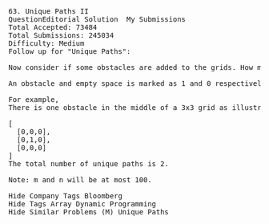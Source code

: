 <pre>
63. Unique Paths II  
QuestionEditorial Solution  My Submissions
Total Accepted: 73484
Total Submissions: 245034
Difficulty: Medium
Follow up for "Unique Paths":

Now consider if some obstacles are added to the grids. How many unique paths would there be?

An obstacle and empty space is marked as 1 and 0 respectively in the grid.

For example,
There is one obstacle in the middle of a 3x3 grid as illustrated below.

[
  [0,0,0],
  [0,1,0],
  [0,0,0]
]
The total number of unique paths is 2.

Note: m and n will be at most 100.

Hide Company Tags Bloomberg
Hide Tags Array Dynamic Programming
Hide Similar Problems (M) Unique Paths
</pre>
